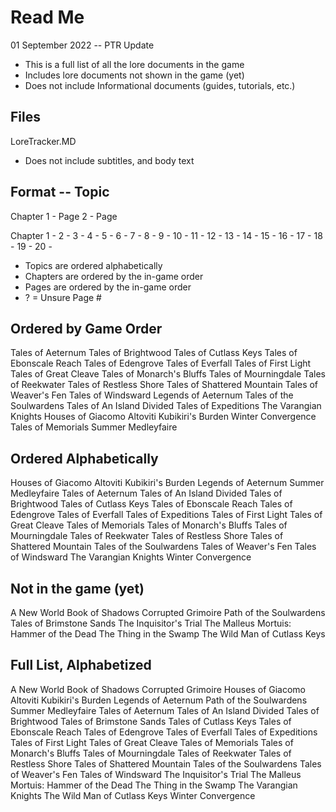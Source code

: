 # Read Me

01 September 2022 -- PTR Update

+ This is a full list of all the lore documents in the game
+ Includes lore documents not shown in the game (yet)
+ Does not include Informational documents (guides, tutorials, etc.)

## Files

LoreTracker.MD
+ Does not include subtitles, and body text

## Format -- Topic

Chapter
1 - Page
2 - Page

Chapter
1 - 
2 - 
3 - 
4 - 
5 - 
6 - 
7 - 
8 - 
9 - 
10 - 
11 - 
12 - 
13 - 
14 - 
15 - 
16 - 
17 - 
18 - 
19 - 
20 - 

+ Topics are ordered alphabetically
+ Chapters are ordered by the in-game order
+ Pages are ordered by the in-game order
+ ? = Unsure Page #

## Ordered by Game Order

Tales of Aeternum
Tales of Brightwood
Tales of Cutlass Keys
Tales of Ebonscale Reach
Tales of Edengrove
Tales of Everfall
Tales of First Light
Tales of Great Cleave
Tales of Monarch's Bluffs
Tales of Mourningdale
Tales of Reekwater
Tales of Restless Shore
Tales of Shattered Mountain
Tales of Weaver's Fen
Tales of Windsward
Legends of Aeternum
Tales of the Soulwardens
Tales of An Island Divided
Tales of Expeditions
The Varangian Knights
Houses of Giacomo Altoviti
Kubikiri's Burden
Winter Convergence
Tales of Memorials
Summer Medleyfaire

## Ordered Alphabetically

Houses of Giacomo Altoviti
Kubikiri's Burden
Legends of Aeternum
Summer Medleyfaire
Tales of Aeternum
Tales of An Island Divided
Tales of Brightwood
Tales of Cutlass Keys
Tales of Ebonscale Reach
Tales of Edengrove
Tales of Everfall
Tales of Expeditions
Tales of First Light
Tales of Great Cleave
Tales of Memorials
Tales of Monarch's Bluffs
Tales of Mourningdale
Tales of Reekwater
Tales of Restless Shore
Tales of Shattered Mountain
Tales of the Soulwardens
Tales of Weaver's Fen
Tales of Windsward
The Varangian Knights
Winter Convergence

## Not in the game (yet)

A New World
Book of Shadows
Corrupted Grimoire
Path of the Soulwardens
Tales of Brimstone Sands
The Inquisitor's Trial
The Malleus Mortuis: Hammer of the Dead
The Thing in the Swamp
The Wild Man of Cutlass Keys

## Full List, Alphabetized

A New World
Book of Shadows
Corrupted Grimoire
Houses of Giacomo Altoviti
Kubikiri's Burden
Legends of Aeternum
Path of the Soulwardens
Summer Medleyfaire
Tales of Aeternum
Tales of An Island Divided
Tales of Brightwood
Tales of Brimstone Sands
Tales of Cutlass Keys
Tales of Ebonscale Reach
Tales of Edengrove
Tales of Everfall
Tales of Expeditions
Tales of First Light
Tales of Great Cleave
Tales of Memorials
Tales of Monarch's Bluffs
Tales of Mourningdale
Tales of Reekwater
Tales of Restless Shore
Tales of Shattered Mountain
Tales of the Soulwardens
Tales of Weaver's Fen
Tales of Windsward
The Inquisitor's Trial
The Malleus Mortuis: Hammer of the Dead
The Thing in the Swamp
The Varangian Knights
The Wild Man of Cutlass Keys
Winter Convergence
